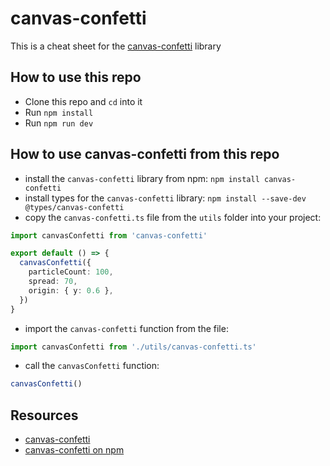 # canvas-confetti

This is a cheat sheet for the [canvas-confetti](https://www.kirilv.com/canvas-confetti/) library

## How to use this repo

- Clone this repo and `cd` into it
- Run `npm install`
- Run `npm run dev`

## How to use canvas-confetti from this repo

- install the `canvas-confetti` library from npm: `npm install canvas-confetti`
- install types for the `canvas-confetti` library: `npm install --save-dev @types/canvas-confetti`
- copy the `canvas-confetti.ts` file from the `utils` folder into your project:

```ts
import canvasConfetti from 'canvas-confetti'

export default () => {
  canvasConfetti({
    particleCount: 100,
    spread: 70,
    origin: { y: 0.6 },
  })
}
```

- import the `canvas-confetti` function from the file:

```ts
import canvasConfetti from './utils/canvas-confetti.ts'
```

- call the `canvasConfetti` function:

```ts
canvasConfetti()
```

## Resources

- [canvas-confetti](https://www.kirilv.com/canvas-confetti/)
- [canvas-confetti on npm](https://www.npmjs.com/package/canvas-confetti)
